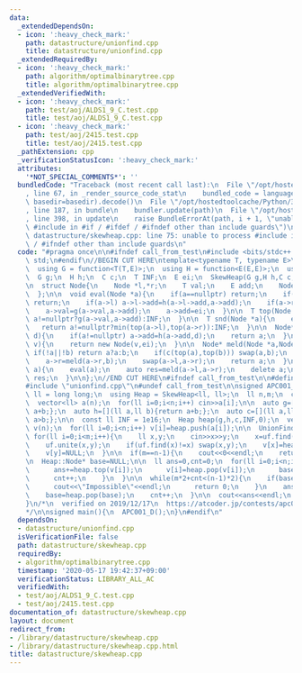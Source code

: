 ```yaml
---
data:
  _extendedDependsOn:
  - icon: ':heavy_check_mark:'
    path: datastructure/unionfind.cpp
    title: datastructure/unionfind.cpp
  _extendedRequiredBy:
  - icon: ':heavy_check_mark:'
    path: algorithm/optimalbinarytree.cpp
    title: algorithm/optimalbinarytree.cpp
  _extendedVerifiedWith:
  - icon: ':heavy_check_mark:'
    path: test/aoj/ALDS1_9_C.test.cpp
    title: test/aoj/ALDS1_9_C.test.cpp
  - icon: ':heavy_check_mark:'
    path: test/aoj/2415.test.cpp
    title: test/aoj/2415.test.cpp
  _pathExtension: cpp
  _verificationStatusIcon: ':heavy_check_mark:'
  attributes:
    '*NOT_SPECIAL_COMMENTS*': ''
  bundledCode: "Traceback (most recent call last):\n  File \"/opt/hostedtoolcache/Python/3.8.5/x64/lib/python3.8/site-packages/onlinejudge_verify/documentation/build.py\"\
    , line 67, in _render_source_code_stat\n    bundled_code = language.bundle(stat.path,\
    \ basedir=basedir).decode()\n  File \"/opt/hostedtoolcache/Python/3.8.5/x64/lib/python3.8/site-packages/onlinejudge_verify/languages/cplusplus.py\"\
    , line 187, in bundle\n    bundler.update(path)\n  File \"/opt/hostedtoolcache/Python/3.8.5/x64/lib/python3.8/site-packages/onlinejudge_verify/languages/cplusplus_bundle.py\"\
    , line 398, in update\n    raise BundleErrorAt(path, i + 1, \"unable to process\
    \ #include in #if / #ifdef / #ifndef other than include guards\")\nonlinejudge_verify.languages.cplusplus_bundle.BundleErrorAt:\
    \ datastructure/skewheap.cpp: line 75: unable to process #include in #if / #ifdef\
    \ / #ifndef other than include guards\n"
  code: "#pragma once\n\n#ifndef call_from_test\n#include <bits/stdc++.h>\nusing namespace\
    \ std;\n#endif\n//BEGIN CUT HERE\ntemplate<typename T, typename E>\nstruct SkewHeap{\n\
    \  using G = function<T(T,E)>;\n  using H = function<E(E,E)>;\n  using C = function<bool(T,T)>;\n\
    \  G g;\n  H h;\n  C c;\n  T INF;\n  E ei;\n  SkewHeap(G g,H h,C c,T INF,E ei):g(g),h(h),c(c),INF(INF),ei(ei){}\n\
    \n  struct Node{\n    Node *l,*r;\n    T val;\n    E add;\n    Node(T val,E add):val(val),add(add){l=r=nullptr;}\n\
    \  };\n\n  void eval(Node *a){\n    if(a==nullptr) return;\n    if(a->add==ei)\
    \ return;\n    if(a->l) a->l->add=h(a->l->add,a->add);\n    if(a->r) a->r->add=h(a->r->add,a->add);\n\
    \    a->val=g(a->val,a->add);\n    a->add=ei;\n  }\n\n  T top(Node *a){\n    return\
    \ a!=nullptr?g(a->val,a->add):INF;\n  }\n\n  T snd(Node *a){\n    eval(a);\n \
    \   return a!=nullptr?min(top(a->l),top(a->r)):INF;\n  }\n\n  Node* add(Node *a,E\
    \ d){\n    if(a!=nullptr) a->add=h(a->add,d);\n    return a;\n  }\n\n  Node* push(T\
    \ v){\n    return new Node(v,ei);\n  }\n\n  Node* meld(Node *a,Node *b){\n   \
    \ if(!a||!b) return a?a:b;\n    if(c(top(a),top(b))) swap(a,b);\n    eval(a);\n\
    \    a->r=meld(a->r,b);\n    swap(a->l,a->r);\n    return a;\n  }\n\n  Node* pop(Node*\
    \ a){\n    eval(a);\n    auto res=meld(a->l,a->r);\n    delete a;\n    return\
    \ res;\n  }\n\n};\n//END CUT HERE\n#ifndef call_from_test\n\n#define call_from_test\n\
    #include \"unionfind.cpp\"\n#undef call_from_test\n\nsigned APC001_D(){\n  using\
    \ ll = long long;\n  using Heap = SkewHeap<ll, ll>;\n  ll n,m;\n  cin>>n>>m;\n\
    \  vector<ll> a(n);\n  for(ll i=0;i<n;i++) cin>>a[i];\n\n  auto g=[](ll a,ll b){return\
    \ a+b;};\n  auto h=[](ll a,ll b){return a+b;};\n  auto c=[](ll a,ll b){return\
    \ a>b;};\n\n  const ll INF = 1e16;\n  Heap heap(g,h,c,INF,0);\n  vector<Heap::Node*>\
    \ v(n);\n  for(ll i=0;i<n;i++) v[i]=heap.push(a[i]);\n\n  UnionFind uf(n);\n \
    \ for(ll i=0;i<m;i++){\n    ll x,y;\n    cin>>x>>y;\n    x=uf.find(x);y=uf.find(y);\n\
    \    uf.unite(x,y);\n    if(uf.find(x)!=x) swap(x,y);\n    v[x]=heap.meld(v[x],v[y]);\n\
    \    v[y]=NULL;\n  }\n\n  if(m==n-1){\n    cout<<0<<endl;\n    return 0;\n  }\n\
    \n  Heap::Node* base=NULL;\n\n  ll ans=0,cnt=0;\n  for(ll i=0;i<n;i++){\n    if(uf.find(i)==i){\n\
    \      ans+=heap.top(v[i]);\n      v[i]=heap.pop(v[i]);\n      base=heap.meld(base,v[i]);\n\
    \      cnt++;\n    }\n  }\n\n  while(m*2+cnt<(n-1)*2){\n    if(base==NULL){\n\
    \      cout<<\"Impossible\"<<endl;\n      return 0;\n    }\n    ans+=heap.top(base);\n\
    \    base=heap.pop(base);\n    cnt++;\n  }\n\n  cout<<ans<<endl;\n  return 0;\n\
    }\n/*\n  verified on 2019/12/17\n  https://atcoder.jp/contests/apc001/tasks/apc001_d\n\
    */\n\nsigned main(){\n  APC001_D();\n}\n#endif\n"
  dependsOn:
  - datastructure/unionfind.cpp
  isVerificationFile: false
  path: datastructure/skewheap.cpp
  requiredBy:
  - algorithm/optimalbinarytree.cpp
  timestamp: '2020-05-17 19:42:37+09:00'
  verificationStatus: LIBRARY_ALL_AC
  verifiedWith:
  - test/aoj/ALDS1_9_C.test.cpp
  - test/aoj/2415.test.cpp
documentation_of: datastructure/skewheap.cpp
layout: document
redirect_from:
- /library/datastructure/skewheap.cpp
- /library/datastructure/skewheap.cpp.html
title: datastructure/skewheap.cpp
---
```

